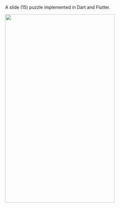 A slide (15) puzzle implemented in Dart and Flutter.



<img float=center src="docs/screen_shot.png" height=600 width=350>
